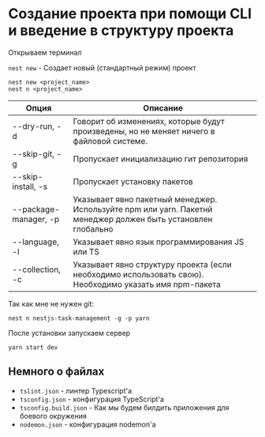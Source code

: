 # Создание проекта при помощи CLI и введение в структуру проекта

Открываем терминал

`nest new` - Создает новый (стандартный режим) проект
```shell
nest new <project_name>
nest n <project_name>
```

| Опция                        | Описание                                                                                                      |
|------------------------------|---------------------------------------------------------------------------------------------------------------|
| --dry-run, -d                | Говорит об изменениях, которые будут произведены, но не меняет ничего в файловой системе.                     |
| --skip-git, -g               | Пропускает инициализацию гит репозитория                                                                      |
| --skip-install, -s           | Пропускает установку пакетов                                                                                  |
| --package-manager, -p        | Указывает явно пакетный менеджер. Используйте npm или yarn. Пакетнй менеджер должен быть установлен глобально |
| --language, -l               | Указывает явно язык программирования JS или TS                                                                |
| --collection, -c             | Указывает явно структуру проекта (если необходимо использовать свою). Необходимо указать имя npm-пакета       |

Так как мне не нужен git:
```shell
nest n nestjs-task-management -g -p yarn
```

После установки запускаем сервер
```shell
yarn start dev
```

## Немного о файлах

- `tslint.json` - линтер Typescript'a
- `tsconfig.json` - конфигурация TypeScript'a
- `tsconfig.build.json` - Как мы будем билдить приложения для боевого окружения
- `nodemon.json` - конфигурация nodemon'a
